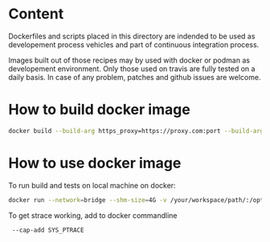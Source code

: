 # Content

Dockerfiles and scripts placed in this directory are indended to be used as
developement process vehicles and part of continuous integration process.

Images built out of those recipes may by used with docker or podman as
developement environment.
Only those used on travis are fully tested on a daily basis.
In case of any problem, patches and github issues are welcome.

# How to build docker image

```sh
docker build --build-arg https_proxy=https://proxy.com:port --build-arg http_proxy=http://proxy.com:port -t rpma:debian-unstable -f ./Dockerfile.debian-unstable .
```

# How to use docker image

To run build and tests on local machine on docker:

```sh
docker run --network=bridge --shm-size=4G -v /your/workspace/path/:/opt/workspace:z -w /opt/workspace/ -e CC=clang -e PKG_CONFIG_PATH=/opt/pmdk/lib/pkgconfig -it rpma:debian-unstable /bin/bash
```

To get strace working, add to docker commandline

```sh
 --cap-add SYS_PTRACE
```
